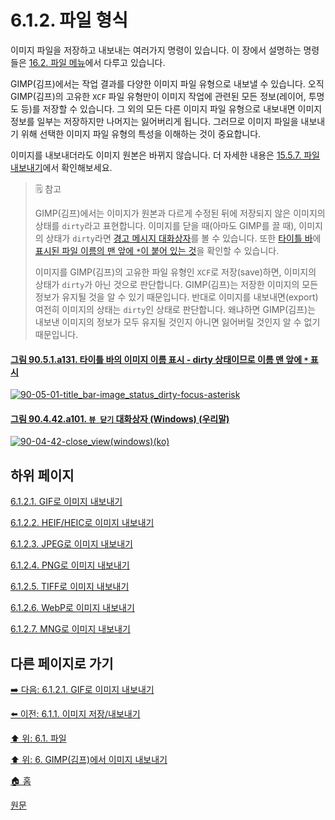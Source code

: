 # 6.1.2. 파일 형식
이미지 파일을 저장하고 내보내는 여러가지 명령이 있습니다. 이 장에서 설명하는 명령들은 [16.2. 파일 메뉴](./16-02-00-the-file-menu.md)에서 다루고 있습니다.

GIMP(김프)에서는 작업 결과를 다양한 이미지 파일 유형으로 내보낼 수 있습니다. 오직 GIMP(김프)의 고유한 `XCF` 파일 유형만이 이미지 작업에 관련된 모든 정보(레이어, 투명도 등)를 저장할 수 있습니다. 그 외의 모든 다른 이미지 파일 유형으로 내보내면 이미지 정보를 일부는 저장하지만 나머지는 잃어버리게 됩니다. 그러므로 이미지 파일을 내보내기 위해 선택한 이미지 파일 유형의 특성을 이해하는 것이 중요합니다.

이미지를 내보내더라도 이미지 원본은 바뀌지 않습니다. 더 자세한 내용은 [15.5.7. 파일 내보내기](./15-05-07-export-file.md)에서 확인해보세요.

> 🗒️ 참고
>
> GIMP(김프)에서는 이미지가 원본과 다르게 수정된 뒤에 저장되지 않은 이미지의 상태를 `dirty`라고 표현합니다. 이미지를 닫을 때(아마도 GIMP를 끌 때), 이미지의 상태가 `dirty`라면 [경고 메시지 대화상자](https://wonder13662.github.io/gimp/2.10.36_ko/06-01-filesx-02-file_formats.html#%EA%B7%B8%EB%A6%BC-90442a101-%EB%B7%B0-%EB%8B%AB%EA%B8%B0-%EB%8C%80%ED%99%94%EC%83%81%EC%9E%90-windows-%EC%9A%B0%EB%A6%AC%EB%A7%90)를 볼 수 있습니다. 또한 [타이틀 바](./03-02-02-image-windowx-01-title-bar.md)에 [표시된 파일 이름의 맨 앞에 `*`이 붙어 있는 것](https://wonder13662.github.io/gimp/2.10.36_ko/06-01-filesx-02-file_formats.html#%EA%B7%B8%EB%A6%BC-9051a131-%EC%9D%B4%EB%AF%B8%EC%A7%80-%EC%9D%B4%EB%A6%84-%ED%91%9C%EC%8B%9C---dirty-%EC%83%81%ED%83%9C%EC%9D%B4%EB%AF%80%EB%A1%9C-%EC%9D%B4%EB%A6%84-%EB%A7%A8-%EC%95%9E%EC%97%90--%ED%91%9C%EC%8B%9C)을 확인할 수 있습니다.
>
> 이미지를 GIMP(김프)의 고유한 파일 유형인 `XCF`로 저장(save)하면, 이미지의 상태가 `dirty`가 아닌 것으로 판단합니다. GIMP(김프)는 저장한 이미지의 모든 정보가 유지될 것을 알 수 있기 때문입니다. 반대로 이미지를 내보내면(export) 여전히 이미지의 상태는 `dirty`인 상태로 판단합니다. 왜냐하면 GIMP(김프)는 내보낸 이미지의 정보가 모두 유지될 것인지 아니면 잃어버릴 것인지 알 수 없기 때문입니다.

#### [그림 90.5.1.a131. 타이틀 바의 이미지 이름 표시 - dirty 상태이므로 이름 맨 앞에 `*` 표시](https://wonder13662.github.io/gimp/2.10.36_ko/90-05-01-title_bar.html#%EA%B7%B8%EB%A6%BC-9051a131-%ED%83%80%EC%9D%B4%ED%8B%80-%EB%B0%94%EC%9D%98-%EC%9D%B4%EB%AF%B8%EC%A7%80-%EC%9D%B4%EB%A6%84-%ED%91%9C%EC%8B%9C---dirty-%EC%83%81%ED%83%9C%EC%9D%B4%EB%AF%80%EB%A1%9C-%EC%9D%B4%EB%A6%84-%EB%A7%A8-%EC%95%9E%EC%97%90--%ED%91%9C%EC%8B%9C)
[![90-05-01-title_bar-image_status_dirty-focus-asterisk](https://github.com/wonder13662/gimp/assets/15767104/a02c4aad-a110-4391-93cd-ac03a813b8f3)](https://wonder13662.github.io/gimp/2.10.36_ko/90-05-01-title_bar.html#%EA%B7%B8%EB%A6%BC-9051a131-%ED%83%80%EC%9D%B4%ED%8B%80-%EB%B0%94%EC%9D%98-%EC%9D%B4%EB%AF%B8%EC%A7%80-%EC%9D%B4%EB%A6%84-%ED%91%9C%EC%8B%9C---dirty-%EC%83%81%ED%83%9C%EC%9D%B4%EB%AF%80%EB%A1%9C-%EC%9D%B4%EB%A6%84-%EB%A7%A8-%EC%95%9E%EC%97%90--%ED%91%9C%EC%8B%9C)

#### [그림 90.4.42.a101. `뷰 닫기` 대화상자 (Windows) (우리말)](https://wonder13662.github.io/gimp/2.10.36_ko/90-04-42-close_view.html#%EA%B7%B8%EB%A6%BC-90442a101-%EB%B7%B0-%EB%8B%AB%EA%B8%B0-%EB%8C%80%ED%99%94%EC%83%81%EC%9E%90-windows-%EC%9A%B0%EB%A6%AC%EB%A7%90)
[![90-04-42-close_view(windows)(ko)](https://github.com/wonder13662/gimp/assets/15767104/310282c7-ac1e-42ca-8741-78fd81577bc2)](https://wonder13662.github.io/gimp/2.10.36_ko/90-04-42-close_view.html#%EA%B7%B8%EB%A6%BC-90442a101-%EB%B7%B0-%EB%8B%AB%EA%B8%B0-%EB%8C%80%ED%99%94%EC%83%81%EC%9E%90-windows-%EC%9A%B0%EB%A6%AC%EB%A7%90)

## 하위 페이지

[6.1.2.1. GIF로 이미지 내보내기](./06-01-filesx-02-file_formatsx-01-export_image_as_gif.md)

[6.1.2.2. HEIF/HEIC로 이미지 내보내기](./06-01-filesx-02-file_formatsx-02-export_image_as_heif.md)

[6.1.2.3. JPEG로 이미지 내보내기](./06-01-filesx-02-file_formatsx-03-export_image_as_jpeg.md)

[6.1.2.4. PNG로 이미지 내보내기](./06-01-filesx-02-file_formatsx-04-export_image_as_png.md)

[6.1.2.5. TIFF로 이미지 내보내기](./06-01-filesx-02-file_formatsx-05-export_image_as_tiff.md)

[6.1.2.6. WebP로 이미지 내보내기](./06-01-filesx-02-file_formatsx-06-export_image_as_webp.md)

[6.1.2.7. MNG로 이미지 내보내기](./06-01-filesx-02-file_formatsx-07-export_image_as_mng.md)

## 다른 페이지로 가기

[➡️ 다음: 6.1.2.1. GIF로 이미지 내보내기](./06-01-filesx-02-file_formatsx-01-export_image_as_gif.md)

[⬅️ 이전: 6.1.1. 이미지 저장/내보내기](./06-01-filesx-01-save_export_images.md)

[⬆️ 위: 6.1. 파일](./06-01-files.md)

[⬆️ 위: 6. GIMP(김프)에서 이미지 내보내기](./06-00-getting-images-out-of-gimp.md)

[🏠 홈](./00-home.md)

[원문](https://docs.gimp.org/2.10/ko/gimp-images-out.html)
